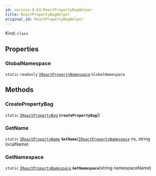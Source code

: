 ```yaml
---
id: version-0.63-ReactPropertyBagHelper
title: ReactPropertyBagHelper
original_id: ReactPropertyBagHelper
---
```


Kind: `class`



## Properties
### GlobalNamespace
`static`   `readonly`  [`IReactPropertyNamespace`](IReactPropertyNamespace) `GlobalNamespace`



## Methods
### CreatePropertyBag
`static` [`IReactPropertyBag`](IReactPropertyBag) **`CreatePropertyBag`**()



### GetName
`static` [`IReactPropertyName`](IReactPropertyName) **`GetName`**([`IReactPropertyNamespace`](IReactPropertyNamespace) ns, string localName)



### GetNamespace
`static` [`IReactPropertyNamespace`](IReactPropertyNamespace) **`GetNamespace`**(string namespaceName)




